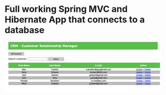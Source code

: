 # Full working Spring MVC and Hibernate App that connects to a database

![](screenshots/customer_relationship_manager_view_page.png)
